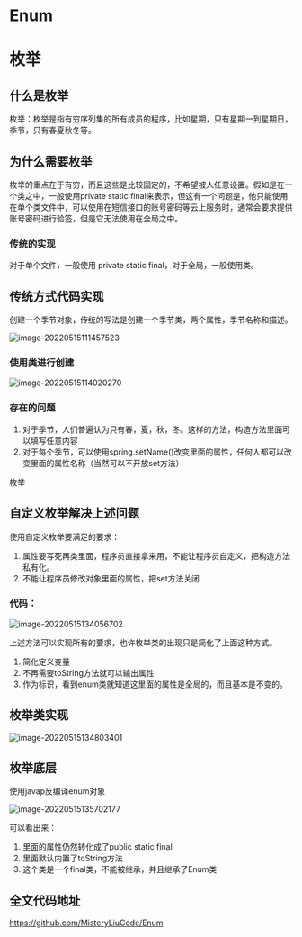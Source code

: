 # Enum
# 枚举

## 什么是枚举

枚举：枚举是指有穷序列集的所有成员的程序，比如星期，只有星期一到星期日，季节，只有春夏秋冬等。

## 为什么需要枚举

枚举的重点在于有穷，而且这些是比较固定的，不希望被人任意设置。假如是在一个类之中，一般使用private static final来表示，但这有一个问题是，他只能使用在单个类文件中，可以使用在短信接口的账号密码等云上服务时，通常会要求提供账号密码进行验签，但是它无法使用在全局之中。 

### 传统的实现

对于单个文件，一般使用 private static final，对于全局，一般使用类。

## 传统方式代码实现

创建一个季节对象，传统的写法是创建一个季节类，两个属性，季节名称和描述。

![image-20220515111457523](https://misteryliu.oss-cn-beijing.aliyuncs.com/image/image-20220515111457523.png)

### 使用类进行创建

![image-20220515114020270](https://misteryliu.oss-cn-beijing.aliyuncs.com/image/image-20220515114020270.png)

### 存在的问题

1. 对于季节，人们普遍认为只有春，夏，秋，冬。这样的方法，构造方法里面可以填写任意内容
2. 对于每个季节，可以使用spring.setName()改变里面的属性，任何人都可以改变里面的属性名称（当然可以不开放set方法）

枚举

## 自定义枚举解决上述问题

使用自定义枚举要满足的要求：

1. 属性要写死再类里面，程序员直接拿来用，不能让程序员自定义，把构造方法私有化。
2. 不能让程序员修改对象里面的属性，把set方法关闭

### 代码：

![image-20220515134056702](https://misteryliu.oss-cn-beijing.aliyuncs.com/image/image-20220515134056702.png)

上述方法可以实现所有的要求，也许枚举类的出现只是简化了上面这种方式。

1. 简化定义变量
2. 不再需要toString方法就可以输出属性
3. 作为标识，看到enum类就知道这里面的属性是全局的，而且基本是不变的。

## 枚举类实现

![image-20220515134803401](https://misteryliu.oss-cn-beijing.aliyuncs.com/image/image-20220515134803401.png)

## 枚举底层

使用javap反编译enum对象

![image-20220515135702177](https://misteryliu.oss-cn-beijing.aliyuncs.com/image/image-20220515135702177.png)

可以看出来：

1. 里面的属性仍然转化成了public static final
2. 里面默认内置了toString方法
3. 这个类是一个final类，不能被继承，并且继承了Enum类

## 全文代码地址
https://github.com/MisteryLiuCode/Enum


